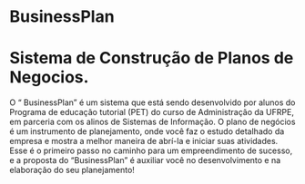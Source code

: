 BusinessPlan
=================================================================

Sistema de Construção de Planos de Negocios.
======================================================================================

O “ BusinessPlan” é um sistema que está sendo desenvolvido por alunos do Programa de educação tutorial (PET) do 
curso de Administração da UFRPE, em parceria com os alinos de Sistemas de Informação. O plano de negócios é um 
instrumento de planejamento, onde você faz o estudo detalhado da empresa e mostra a melhor maneira de abrí-la e 
iniciar suas atividades. Esse é o primeiro passo no caminho para um empreendimento de sucesso, e a proposta do 
“BusinessPlan” é auxiliar você no desenvolvimento e na elaboração do seu planejamento!



